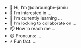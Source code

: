 
- 👋 Hi, I’m @olaroungbe-jamiu
- 👀 I’m interested in ...
- 🌱 I’m currently learning ...
- 💞️ I’m looking to collaborate on ...
- 📫 How to reach me ...
- 😄 Pronouns: ...
- ⚡ Fun fact: ...

<!---
olaroungbe-jamiu/olaroungbe-jamiu is a ✨ special ✨ repository because its `README.md` (this file) appears on your GitHub profile.
You can click the Preview link to take a look at your changes.
--->

